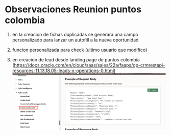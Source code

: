 <style>
Variable { color: #c76224 }
Rule { color: #5524c7 }
Important { color: #c7c724 }
Til { color: #2465c7 }
</style>
#   Observaciones Reunion puntos colombia


1.  en la creacion de fichas duplicadas se generara una campo personalizado para lanzar un autofill a la nueva oportunidad

2.  funcion personalizada para check (ultimo usuario que modifico)

3.  en creacion de lead desde landing page de puntos colombia (https://docs.oracle.com/en/cloud/saas/sales/22a/faaps/op-crmrestapi-resources-11.13.18.05-leads-x-operations-0.html)
    ![Servicio de creacion de leads](lead%20ws.png)


